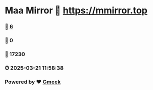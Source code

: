 # Maa Mirror :link: https://mmirror.top 
### :page_facing_up: [6](https://mmirror.top/tag.html) 
### :speech_balloon: 0 
### :hibiscus: 17230 
### :alarm_clock: 2025-03-21 11:58:38 
### Powered by :heart: [Gmeek](https://github.com/Meekdai/Gmeek)
